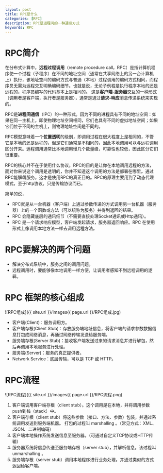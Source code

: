 ```yaml
---
layout: post
title: RPC是什么
categories: [RPC]
description: RPC是进程间的一种通讯方式
keywords: RPC
---
```




# RPC简介

在分布式计算中，**远程过程调用**（remote procedure call，RPC）是指计算机程序使一个过程（子程序）在不同的地址空间（通常在共享网络上的另一台计算机上）执行，该地址空间的编码方式与普通（本地）过程调用的编码方式相同，而程序员无需为远程交互明确编码细节。也就是说，无论子例程是执行程序本地的还是远程的，程序员编写的代码基本上是相同的。 这是**客户端-服务器**交互的一种形式（调用者是客户端，执行者是服务器），通常是通过**请求-响应**消息传递系统来实现的。 

RPC是**进程间通信**（IPC）的一种形式，因为不同的进程具有不同的地址空间：如果在同一主机上，即使物理地址空间相同，它们也具有不同的虚拟地址空间；如果它们位于不同的主机上，则物理地址空间是不同的。

RPC模型意味着一个**位置透明**的级别，即调用过程在很大程度上是相同的，不管它是本地的还是远程的，但是它们通常是不相同的，因此本地调用可以与远程调用区分开来。远程调用通常比本地调用慢几个数量级，可靠性也较低，因此区分它们很重要。

RPC的核心并不在于使用什么协议。RPC的目的是让你在本地调用远程的方法，而对你来说这个调用是透明的，你并不知道这个调用的方法是部署在哪里。通过RPC能解耦服务，这才是使用RPC的真正目的。RPC的原理主要用到了动态代理模式，至于http协议，只是传输协议而已。

简单的说，

- RPC就是从一台机器（客户端）上通过参数传递的方式调用另一台机器（服务器）上的一个函数或方法（可以统称为服务）并得到返回的结果。
- RPC 会隐藏底层的通讯细节（不需要直接处理Socket通讯或Http通讯）。
- RPC 是一个请求响应模型，客户端发起请求，服务器返回响应。RPC 在使用形式上像调用本地方法一样去调用远程方法。

# RPC要解决的两个问题

- 解决分布式系统中，服务之间的调用问题。
- 远程调用时，要能够像本地调用一样方便，让调用者感知不到远程调用的逻辑。

# RPC 框架的核心组成

![RPC组成]({{ site.url }}/images{{ page.url }}/RPC组成.jpg)

- 客户端(Client)：服务调用方。
- 客户端存根(Client Stub)：存放服务端地址信息，将客户端的请求参数数据信息打包成网络消息，再通过网络传输发送给服务端。
- 服务端存根(Server Stub)：接收客户端发送过来的请求消息并进行解包，然后再调用本地服务进行处理。
- 服务端(Server)：服务的真正提供者。
- Network Service：底层传输，可以是 TCP 或 HTTP。



# RPC流程

![RPC流程]({{ site.url }}/images{{ page.url }}/RPC流程.png)

1. 客户端调用客户端存根（client stub）。这个调用是在本地，并将调用参数push到栈（stack）中。
2. 客户端存根（client stub）将这些参数（接口、方法、参数）包装，并通过系统调用发送到服务端机器。 打包的过程叫 marshalling 。（常见方式：XML、JSON、二进制编码）
3. 客户端本地操作系统发送信息至服务器。（可通过自定义TCP协议或HTTP传输）
4. 服务器系统将信息传送至服务端存根（server stub），并解析信息。该过程叫 unmarshalling 。
5. 服务端存根（server stub）调用本地程序进行业务处理，并通过类似的方式返回给客户端。